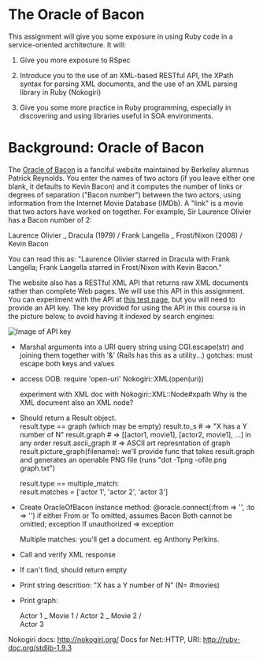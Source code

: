 The Oracle of Bacon
===================

This assignment will give you some exposure in using Ruby code in a
service-oriented architecture.  It will:

1. Give you more exposure to RSpec

2. Introduce you to the use of an XML-based RESTful API, the XPath
syntax for parsing XML documents, and the use of an XML parsing library
in Ruby (Nokogiri)

3. Give you some more practice in Ruby programming, especially in
discovering and using libraries useful in SOA environments.

# Background: Oracle of Bacon

The [Oracle of Bacon](http://oracleofbacon.org) is a fanciful website
maintained by Berkeley alumnus Patrick Reynolds.  You enter the names of
two actors (if you leave either one blank, it defaults to Kevin Bacon)
and it computes the number of links or degrees of separation ("Bacon
number") between the two actors, using information from the Internet
Movie Database (IMDb).  A "link" is a movie that two actors have worked
on together.  For example, Sir Laurence Olivier has a Bacon number of 2:

   Laurence Olivier \_ Dracula (1979)
                    /
    Frank Langella  \_ Frost/Nixon (2008)
                    /         
        Kevin Bacon    

You can read this as: "Laurence Olivier starred in Dracula with
Frank Langella; Frank Langella starred in Frost/Nixon with Kevin
Bacon."

The website also has a RESTful XML
API that returns raw XML
documents rather than complete Web pages.  We will use this API in this
assignment.  You can experiment with the API at [this test
page](http://oracleofbacon.org/xmltest.html), but you will need to
provide an API key.  The key provided for using the API in this course
is in the picture below, to avoid having it indexed by search engines:

![Image of API key](./api_key.png)




- Marshal arguments into a URI query string using CGI.escape(str) and
joining them together with '&'  (Rails has this as a utility...)
   gotchas: must escape both keys and values

- access OOB:
  require 'open-uri'
  Nokogiri::XML(open(uri))

  experiment with XML doc with Nokogiri::XML::Node#xpath
  Why is the XML document also an XML node?

- Should return a Result object.  
  result.type == graph (which may be empty)
   result.to_s # => "X has a Y number of N"
   result.graph # => [[actor1, movie1], [actor2, movie1], ...] in any order
   result.ascii_graph # => ASCII art represntation of graph
   result.picture_graph(filename):  we'll provide func that takes
       result.graph and generates an openable PNG file (runs "dot -Tpng
       -ofile.png graph.txt") 


  result.type == multiple_match:  
   result.matches = ['actor 1', 'actor 2', 'actor 3']

- Create OracleOfBacon instance method:
  @oracle.connect(:from => '', :to => '')
  if either From or To omitted, assumes Bacon
  Both cannot be omitted; exception
  If unauthorized => exception

  Multiple matches: you'll get a <spellcheck> document. eg Anthony Perkins.

- Call and verify XML response

- If can't find, should return empty

- Print string descrition: "X has a Y number of N" (N= #movies)

- Print graph:

   Actor 1 \_ Movie 1
           /
   Actor 2 \_ Movie 2
           /         
   Actor 3 

Nokogiri docs: http://nokogiri.org/
Docs for Net::HTTP, URI:  http://ruby-doc.org/stdlib-1.9.3
